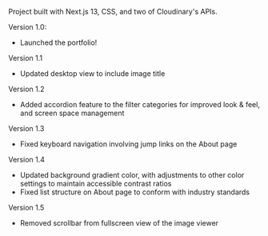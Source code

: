 Project built with Next.js 13, CSS, and two of Cloudinary's APIs.

Version 1.0:
  - Launched the portfolio!

Version 1.1
  - Updated desktop view to include image title

Version 1.2
  - Added accordion feature to the filter categories for improved look & feel, and screen space management

Version 1.3
  - Fixed keyboard navigation involving jump links on the About page

Version 1.4
  - Updated background gradient color, with adjustments to other color settings to maintain accessible contrast ratios
  - Fixed list structure on About page to conform with industry standards

Version 1.5
  - Removed scrollbar from fullscreen view of the image viewer